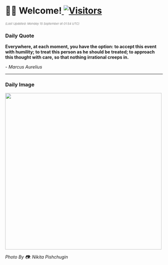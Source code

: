 <h1>👋🏽 Welcome!<a href="https://github.com/OmitNomis/"> <img src="https://visitor-badge.laobi.icu/badge?page_id=OmitNomis" alt="Visitors"></a></h1>

<i><p style="font-size: 0.6rem; color:gray">(Last Updated: Monday 15 September at 01:54 UTC)</p></i>

<h3> Daily Quote </h3>
<b><p>Everywhere, at each moment, you have the option: to accept this event with humility; to treat this person as he should be treated; to approach this thought with care, so that nothing irrational creeps in.</p></b>
<i><caption style="font-size: 0.8rem; color:gray;">- Marcus Aurelius</caption></i>


<hr>

<h3>Daily Image</h3>
<a href="https://images.pexels.com/photos/33860677/pexels-photo-33860677.jpeg" target="_blank"><img style="height:500px;" src="https://images.pexels.com/photos/33860677/pexels-photo-33860677.jpeg"/></a>

<i><caption style="font-size: 0.8rem; color:gray;"> Photo By 📷: Nikita Pishchugin</caption></i>
